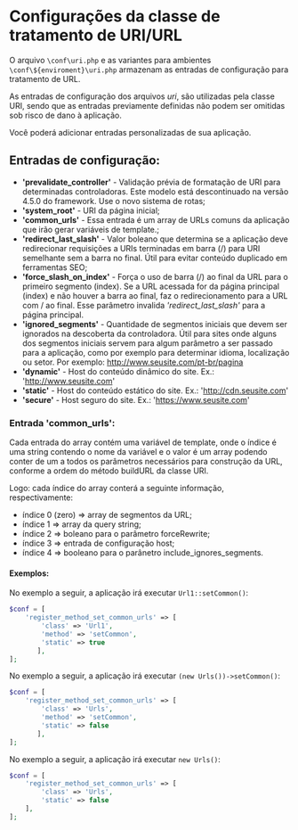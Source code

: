 # Configurações da classe de tratamento de URI/URL

O arquivo `\conf\uri.php` e as variantes para ambientes
`\conf\${enviroment}\uri.php` armazenam as entradas de configuração para
tratamento de URL.

As entradas de configuração dos arquivos *uri*, são utilizadas pela classe URI,
sendo que as entradas previamente definidas não podem ser omitidas sob risco de
dano à aplicação.

Você poderá adicionar entradas personalizadas de sua aplicação.

## Entradas de configuração:

-   **'prevalidate_controller'** - Validação prévia de formatação de URI para
determinadas controladoras. Este modelo está descontinuado na versão 4.5.0 do
framework. Use o novo sistema de rotas;
-   **'system_root'** - URI da página inicial;
-   **'common_urls'** - Essa entrada é um array de URLs comuns da aplicação que
irão gerar variáveis de template.;
-   **'redirect_last_slash'** - Valor boleano que determina se a aplicação deve
redirecionar requisições a URIs terminadas em barra (/) para URI semelhante sem
a barra no final. Útil para evitar conteúdo duplicado em ferramentas SEO;
-   **'force_slash_on_index'** - Força o uso de barra (/) ao final da URL para o
primeiro segmento (index). Se a URL acessada for da página principal (index) e
não houver a barra ao final, faz o redirecionamento para a URL com / ao final.
Esse parâmetro invalida *'redirect_last_slash'* para a página principal.
-   **'ignored_segments'** - Quantidade de segmentos iniciais que devem ser
ignorados na descoberta da controladora. Útil para sites onde alguns dos
segmentos iniciais servem para algum parâmetro a ser passado para a aplicação,
como por exemplo para determinar idioma, localização ou setor.
Por exemplo: http://www.seusite.com/pt-br/pagina
-   **'dynamic'** - Host do conteúdo dinâmico do site.
Ex.: 'http://www.seusite.com'
-   **'static'** - Host do conteúdo estático do site.
Ex.: 'http://cdn.seusite.com'
-   **'secure'** - Host seguro do site.
Ex.: 'https://www.seusite.com'

### Entrada 'common_urls':

Cada entrada do array contém uma variável de template, onde o índice é uma
string contendo o nome da variável e o valor é um array podendo conter de um a
todos os parâmetros necessários para construção da URL, conforme a ordem do
método buildURL da classe URI.

Logo: cada índice do array conterá a seguinte informação, respectivamente:

-   índice 0 (zero) => array de segmentos da URL;
-   índice 1 => array da query string;
-   índice 2 => boleano para o parâmetro forceRewrite;
-   índice 3 => entrada de configuração host;
-   índice 4 => booleano para o parânetro include_ignores_segments.

#### Exemplos:

No exemplo a seguir, a aplicação irá executar `Url1::setCommon()`:

```php
$conf = [
    'register_method_set_common_urls' => [
        'class' => 'Url1',
        'method' => 'setCommon',
        'static' => true
       ],
];
```

No exemplo a seguir, a aplicação irá executar `(new Urls())->setCommon()`:

```php
$conf = [
    'register_method_set_common_urls' => [
        'class' => 'Urls',
        'method' => 'setCommon',
        'static' => false
       ],
];
```

No exemplo a seguir, a aplicação irá executar `new Urls()`:

```php
$conf = [
    'register_method_set_common_urls' => [
        'class' => 'Urls',
        'static' => false
    ],
];
```
